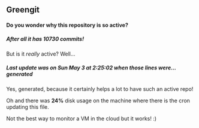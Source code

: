 ## Greengit

#### Do you wonder why this repository is so active?

##### After all it has 10730 commits!

But is it *really* active? Well...

##### Last update was on Sun May 3 at 2:25:02 when those lines were... generated

Yes, generated, because it certainly helps a lot to have such an active repo!

Oh and there was **24%** disk usage on the machine
where there is the cron updating this file.

Not the best way to monitor a VM in the cloud but it works! :)
